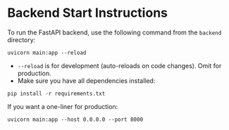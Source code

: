 # Backend Start Instructions

To run the FastAPI backend, use the following command from the `backend` directory:

```
uvicorn main:app --reload
```

- `--reload` is for development (auto-reloads on code changes). Omit for production.
- Make sure you have all dependencies installed:

```
pip install -r requirements.txt
```

If you want a one-liner for production:

```
uvicorn main:app --host 0.0.0.0 --port 8000
``` 